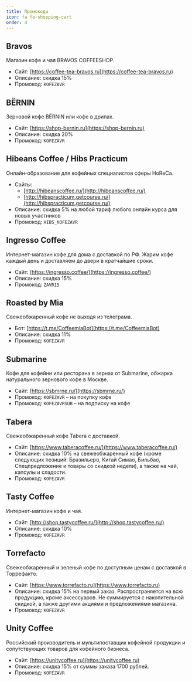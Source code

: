 ```yaml
---
title: Промокоды
icon: fa fa-shopping-cart
order: 4
---
```


## Bravos
Магазин кофе и чая BRAVOS COFFEESHOP.
- Сайт: [https://coffee-tea-bravos.ru](https://coffee-tea-bravos.ru)
- Описание: cкидка 15%
- Промокод: `KOFEZAVR`

## BЁRNIN
Зерновой кофе BЁRNIN или кофе в дрипах.
- Сайт: [https://shop-bernin.ru](https://shop-bernin.ru)
- Описание: cкидка 20%
- Промокод: `KOFEZAVR`

## Hibeans Coffee / Hibs Practicum
Онлайн-образование для кофейных специалистов сферы HoReCa.
- Сайты:
	- [http://hibeanscoffee.ru/](http://hibeanscoffee.ru/)
	- [http://hibspracticum.getcourse.ru/](http://hibspracticum.getcourse.ru/)
- Описание: cкидка 5% на любой тариф любого онлайн курса для новых участников
- Промокод: `HIBS_KOFEZAVR`

## Ingresso Coffee
Интернет-магазин кофе для дома с доставкой по РФ. Жарим кофе каждый день и доставляем до двери в кратчайшие сроки.
- Сайт: [https://ingresso.coffee/](https://ingresso.coffee/)
- Описание: cкидка 15%
- Промокод: `ZAVR15` 

## Roasted by Mia
Свежеобжаренный кофе не выходя из телеграма.
- Бот: [https://t.me/CoffeemiaBot](https://t.me/CoffeemiaBot)
- Описание: cкидка 11%
- Промокод: `KOFEZAVR`

## Submarine
Кофе для кофейни или ресторана в зернах от Submarine, обжарка натурального зернового кофе в Москве.
- Сайт: [https://sbmrne.ru/](https://sbmrne.ru/)
- Промокод: `KOFEZAVR` – на покупку кофе
- Промокод: `KOFEZAVRSUB` – на подписку на кофе

## Tabera
Свежеобжаренный кофе Tabera с доставкой.
- Сайт: [https://www.taberacoffee.ru/](https://www.taberacoffee.ru/)
- Описание: cкидка 10% на свежеобжаренный кофе (кроме следующих позиций: Бразильеро, Китай Симао, Бильбао, Спецпредложение и товары со скидкой недели), а также на чай, капсулы и сладости.
- Промокод: `KOFEZAVR`

## Tasty Coffee
Интернет-магазин кофе и чая.
- Сайт: [http://shop.tastycoffee.ru/](http://shop.tastycoffee.ru/)
- Описание: cкидка 10%
- Промокод: `KOFEZAVR`

## Torrefacto
Свежеобжаренный и зеленый кофе по доступным ценам с доставкой в Торрефакто.
- Сайт: [https://www.torrefacto.ru](https://www.torrefacto.ru)
- Описание: cкидка 15% на первый заказ. Распространяется на всю продукцию, кроме аксессуаров. Не суммируется с накопительной скидкой, а также другими акциями и предложениями магазина.
- Промокод: `KOFEZAVR`

## Unity Coffee
Российский производитель и мультипоставщик кофейной продукции и сопутствующих товаров для кофейного бизнеса.
- Сайт: [https://unitycoffee.ru](https://unitycoffee.ru)
- Описание: скидка 15% от суммы заказа 1700 рублей.
- Промокод: `KOFEZAVR`